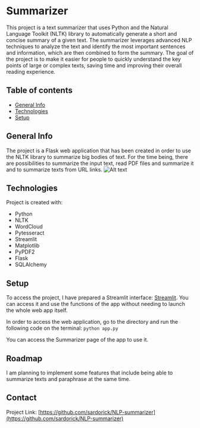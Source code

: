 # Summarizer

This project is a text summarizer that uses Python and the Natural Language Toolkit (NLTK) library to automatically generate a short and concise summary of a given text. The summarizer leverages advanced NLP techniques to analyze the text and identify the most important sentences and information, which are then combined to form the summary. The goal of the project is to make it easier for people to quickly understand the key points of large or complex texts, saving time and improving their overall reading experience.

## Table of contents

* [General Info](#general-info)
* [Technologies](#technologies)
* [Setup](#setup)

## General Info

The project is a Flask web application that has been created in order to use the NLTK library to summarize big bodies of text. For the time being, there are possibilities to summarize the input text, read PDF files and summarize it and to summarize texts from URL links. 
<img src="/static/screen1.jpg" alt="Alt text">


## Technologies

Project is created with:
* Python
* NLTK
* WordCloud
* Pytesseract
* Streamlit
* Matplotlib
* PyPDF2
* Flask
* SQLAlchemy

## Setup

To access the project, I have prepared a Streamlit interface: [Streamlit](https://sardorick-nlp-summarizer-streamlit-app-r7bvd4.streamlit.app/). You can access it and use the functions of the app without needing to launch the whole web app itself. 

In order to access the web application, go to the directory and run the following code on the terminal:
```python app.py```

You can access the Summarizer page of the app to use it. 

## Roadmap

I am planning to implement some features that include being able to summarize texts and paraphrase at the same time.

## Contact

Project Link: [https://github.com/sardorick/NLP-summarizer](https://github.com/sardorick/NLP-summarizer)